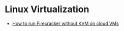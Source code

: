 # Linux Virtualization

- [How to run Firecracker without KVM on cloud VMs](https://blog.alexellis.io/how-to-run-firecracker-without-kvm-on-regular-cloud-vms/)
